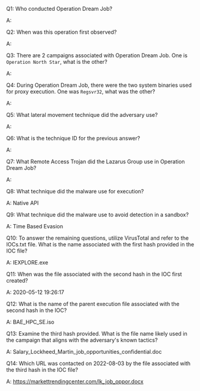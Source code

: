 
Q1: Who conducted Operation Dream Job?

A: 

Q2: When was this operation first observed?

A: 

Q3: There are 2 campaigns associated with Operation Dream Job. One is `Operation North Star`, what is the other?

A: 

Q4: During Operation Dream Job, there were the two system binaries used for proxy execution. One was `Regsvr32`, what was the other?

A: 

Q5: What lateral movement technique did the adversary use?

A: 

Q6: What is the technique ID for the previous answer?

A: 

Q7: What Remote Access Trojan did the Lazarus Group use in Operation Dream Job?

A: 

Q8: What technique did the malware use for execution?

A: Native API

Q9: What technique did the malware use to avoid detection in a sandbox?

A: Time Based Evasion

Q10: To answer the remaining questions, utilize VirusTotal and refer to the IOCs.txt file. What is the name associated with the first hash provided in the IOC file?

A: IEXPLORE.exe

Q11: When was the file associated with the second hash in the IOC first created?

A: 2020-05-12 19:26:17

Q12: What is the name of the parent execution file associated with the second hash in the IOC?

A: BAE_HPC_SE.iso

Q13: Examine the third hash provided. What is the file name likely used in the campaign that aligns with the adversary's known tactics?

A: Salary_Lockheed_Martin_job_opportunities_confidential.doc

Q14: Which URL was contacted on 2022-08-03 by the file associated with the third hash in the IOC file?

A: https://markettrendingcenter.com/lk_job_oppor.docx

